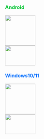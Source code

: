 <div style="color:#04C436">
  <h3>Android</h3>
</div>

<div>
    <a href="https://musetransfer.com/s/nzln2lirr">
    <img src="https://img1.baidu.com/it/u=3313920855,1930030384&fm=253&fmt=auto&app=138&f=JPEG?w=474&h=474" width="100" height="100"/><br>
    </a>
      <a href="https://musetransfer.com/s/nzln2lirr" align="left">
    <img src="https://cdn.pixabay.com/photo/2013/07/13/01/16/download-155424_1280.png" width="100" height="65">
    </a>
    
</div>
<div style="color:#026EFE">
     <h3>Windows10/11</h3>
    </div>
 <div>
     <a href="https://musetransfer.com/s/nzln2lirr">
     <img src="https://v2rayn.org/wp-content/uploads/2022/06/1656267566-v2rayN-use-Notify-Icon-1.jpg" width="100" height="100"><br>
     </a>
     <a href="https://musetransfer.com/s/n80fwodm1" align="left">
     <img src="https://cdn.pixabay.com/photo/2013/07/13/01/16/download-155424_1280.png" width="100" height="65">
    </a>
</div>
